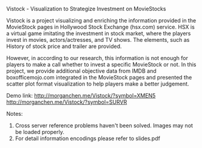 Vistock - Visualization to Strategize Investment on MovieStocks

Vistock is a project visualizing and enriching the information provided in the MovieStock pages in Hollywood Stock Exchange (hsx.com) service. HSX is a virtual game imitating the investment in stock market, where the players invest in movies, actors/actresses, and TV shows. The elements, such as History of stock price and trailer are provided. 

However, in according to our research, this information is not enough for players to make a call whether to invest a specific MovieStock or not. In this project, we provide additional objective data from IMDB and boxofficemojo.com integrated in the MovieStock pages and presented the scatter plot format visualization to help players make a better judgement.

Demo link:
http://morganchen.me/Vistock/?symbol=XMEN5
http://morganchen.me/Vistock/?symbol=SURVR

Notes:
1. Cross server reference problems haven't been solved. Images may not be loaded properly.
2. For detail information encodings please refer to slides.pdf